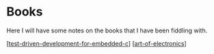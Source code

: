 # Books

Here I will have some notes on the books that I have been fiddling with. 

[[test-driven-development-for-embedded-c]]
[[art-of-electronics]]


[//begin]: # "Autogenerated link references for markdown compatibility"
[test-driven-development-for-embedded-c]: test-driven-development-for-embedded-c.md "Test Driven Development for Embedded C"
[art-of-electronics]: art-of-electronics.md "art-of-electronics"
[//end]: # "Autogenerated link references"